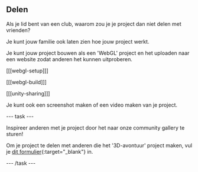 ## Delen

Als je lid bent van een club, waarom zou je je project dan niet delen met vrienden?

Je kunt jouw familie ook laten zien hoe jouw project werkt.

Je kunt jouw project bouwen als een 'WebGL' project en het uploaden naar een website zodat anderen het kunnen uitproberen.

[[[webgl-setup]]]

[[[webgl-build]]]

[[[unity-sharing]]]

Je kunt ook een screenshot maken of een video maken van je project.

--- task ---

Inspireer anderen met je project door het naar onze community gallery te sturen!

Om je project te delen met anderen die het '3D-avontuur' project maken, vul je [dit formulier](https://form.raspberrypi.org/f/community-project-submissions){:target="_blank"} in.

--- /task ---
